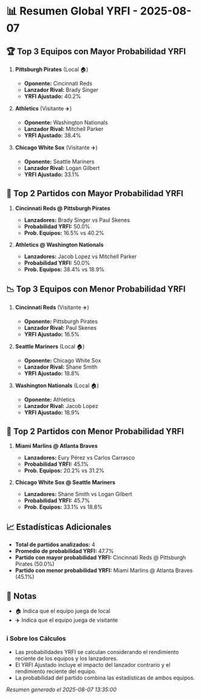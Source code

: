 # 📊 Resumen Global YRFI - 2025-08-07

## 🏆 Top 3 Equipos con Mayor Probabilidad YRFI

1. **Pittsburgh Pirates** (Local 🏠)
   - **Oponente:** Cincinnati Reds
   - **Lanzador Rival:** Brady Singer
   - **YRFI Ajustado:** 40.2%

2. **Athletics** (Visitante ✈️)
   - **Oponente:** Washington Nationals
   - **Lanzador Rival:** Mitchell Parker
   - **YRFI Ajustado:** 38.4%

3. **Chicago White Sox** (Visitante ✈️)
   - **Oponente:** Seattle Mariners
   - **Lanzador Rival:** Logan Gilbert
   - **YRFI Ajustado:** 33.1%

## 🎯 Top 2 Partidos con Mayor Probabilidad YRFI

1. **Cincinnati Reds @ Pittsburgh Pirates**
   - **Lanzadores:** Brady Singer vs Paul Skenes
   - **Probabilidad YRFI:** 50.0%
   - **Prob. Equipos:** 16.5% vs 40.2%

2. **Athletics @ Washington Nationals**
   - **Lanzadores:** Jacob Lopez vs Mitchell Parker
   - **Probabilidad YRFI:** 50.0%
   - **Prob. Equipos:** 38.4% vs 18.9%

## 📉 Top 3 Equipos con Menor Probabilidad YRFI

1. **Cincinnati Reds** (Visitante ✈️)
   - **Oponente:** Pittsburgh Pirates
   - **Lanzador Rival:** Paul Skenes
   - **YRFI Ajustado:** 16.5%

2. **Seattle Mariners** (Local 🏠)
   - **Oponente:** Chicago White Sox
   - **Lanzador Rival:** Shane Smith
   - **YRFI Ajustado:** 18.8%

3. **Washington Nationals** (Local 🏠)
   - **Oponente:** Athletics
   - **Lanzador Rival:** Jacob Lopez
   - **YRFI Ajustado:** 18.9%

## 🛑 Top 2 Partidos con Menor Probabilidad YRFI

1. **Miami Marlins @ Atlanta Braves**
   - **Lanzadores:** Eury Pérez vs Carlos Carrasco
   - **Probabilidad YRFI:** 45.1%
   - **Prob. Equipos:** 20.2% vs 31.2%

2. **Chicago White Sox @ Seattle Mariners**
   - **Lanzadores:** Shane Smith vs Logan Gilbert
   - **Probabilidad YRFI:** 45.7%
   - **Prob. Equipos:** 33.1% vs 18.8%

## 📈 Estadísticas Adicionales

- **Total de partidos analizados:** 4
- **Promedio de probabilidad YRFI:** 47.7%
- **Partido con mayor probabilidad YRFI:** Cincinnati Reds @ Pittsburgh Pirates (50.0%)
- **Partido con menor probabilidad YRFI:** Miami Marlins @ Atlanta Braves (45.1%)

## 📝 Notas

- 🏠 Indica que el equipo juega de local
- ✈️ Indica que el equipo juega de visitante

### ℹ️ Sobre los Cálculos
- Las probabilidades YRFI se calculan considerando el rendimiento reciente de los equipos y los lanzadores.
- El YRFI Ajustado incluye el impacto del lanzador contrario y el rendimiento reciente del equipo.
- La probabilidad del partido combina las estadísticas de ambos equipos.

*Resumen generado el 2025-08-07 13:35:00*